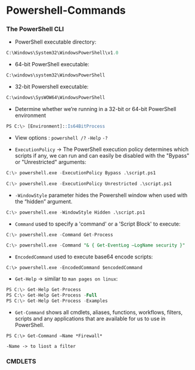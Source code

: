# Powershell-Commands


### The PowerShell CLI
- PowerShell executable directory:
```sql
C:\Windows\System32\WindowsPowerShell\v1.0
```
- 64-bit PowerShell executable:
```sql
C:\windows\system32\WindowsPowerShell
```
- 32-bit Powershell executable:
```sql
C:\windows\SysWOW64\WindowsPowerShell
```
- Determine whether we’re running in a 32-bit or 64-bit PowerShell environment
```sql
PS C:\> [Environment]::Is64BitProcess
```
- View options : `powershell /?` `-Help` `-?`

- `ExecutionPolicy` -> The PowerShell execution policy determines which scripts if any, we can run and can easily be disabled with the "Bypass" or "Unrestricted" arguments:
```sql
C:\> powershell.exe -ExecutionPolicy Bypass .\script.ps1

C:\> powershell.exe -ExecutionPolicy Unrestricted .\script.ps1
```
- `-WindowStyle` parameter hides the Powershell window when used with the “hidden” argument.
```sql
C:\> powershell.exe -WindowStyle Hidden .\script.ps1
```
- `Command` used to specify a 'command' or a 'Script Block' to execute:
```sql
C:\> powershell.exe -Command Get-Process

C:\> powershell.exe -Command "& { Get-EventLog –LogName security }"
```
- `EncodedCommand` used to execute base64 encode scripts:
```
C:\> powershell.exe -EncodedCommand $encodedCommand
```
- `Get-Help` -> similar to `man pages on linux`:
```sql
PS C:\> Get-Help Get-Process
PS C:\> Get-Help Get-Process -Full
PS C:\> Get-Help Get-Process -Examples
```
- `Get-Command` shows all cmdlets, aliases, functions, workflows, filters, scripts and any applications that are available for us to use in PowerShell.
```
PS C:\> Get-Command –Name *Firewall*

-Name -> to liost a filter
```
### CMDLETS






















